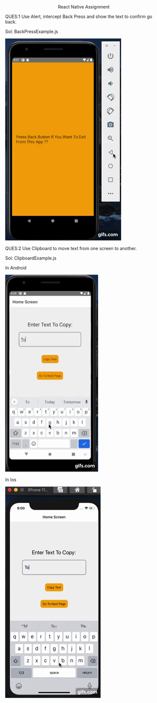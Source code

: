 <Div align="center"> React Native Assignment</Div>

QUES:1 Use Alert, intercept Back Press and show the text to confirm go back.

Sol: BackPressExample.js

![BackHandlerGif](./src/assets/BackHandlerGif.gif)

QUES:2 Use Clipboard to move text from one screen to another.

Sol: ClipboardExample.js

In Android
<Div>

![androidClipboard](./src/assets/androidClipboard.gif)
</Div>

In Ios
<Div>

![iosClipboard](./src/assets/iosClipboard.gif)

</Div>